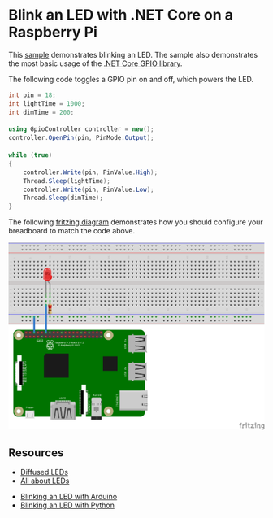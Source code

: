# Blink an LED with .NET Core on a Raspberry Pi

This [sample](Program.cs) demonstrates blinking an LED. The sample also demonstrates the most basic usage of the [.NET Core GPIO library](https://www.nuget.org/packages/System.Device.Gpio).

The following code toggles a GPIO pin on and off, which powers the LED.

```csharp
int pin = 18;
int lightTime = 1000;
int dimTime = 200;

using GpioController controller = new();
controller.OpenPin(pin, PinMode.Output);

while (true)
{
    controller.Write(pin, PinValue.High);
    Thread.Sleep(lightTime);
    controller.Write(pin, PinValue.Low);
    Thread.Sleep(dimTime);
}
```

The following [fritzing diagram](rpi-led.fzz) demonstrates how you should configure your breadboard to match the code above.

![Raspberry Pi Breadboard diagram](rpi-led_bb.png)

## Resources

* [Diffused LEDs](https://www.adafruit.com/product/297)
* [All about LEDs](https://learn.adafruit.com/all-about-leds)
- [Blinking an LED with Arduino](https://learn.adafruit.com/adafruit-arduino-lesson-2-leds/blinking-the-led)
- [Blinking an LED with Python](https://learn.adafruit.com/blinking-an-led-with-beaglebone-black/writing-a-program)